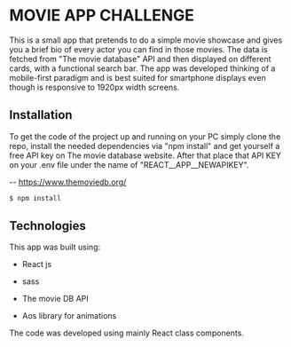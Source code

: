 # MOVIE APP CHALLENGE

This is a small app that pretends to do a simple movie showcase and gives you a brief bio of every actor you can find in those movies. The data is fetched from "The movie database" API and then displayed on different cards, with a functional search bar.
The app was developed thinking of a mobile-first paradigm and is best suited for smartphone displays even though is responsive to 1920px width screens.

## Installation

To get the code of the project up and running on your PC simply clone the repo, install the needed dependencies via "npm install" and get yourself a free API key on The movie database website.
After that place that API KEY on your .env file under the name of "REACT__APP__NEWAPIKEY".

-- https://www.themoviedb.org/

```bash
$ npm install
```

## Technologies
This app was built using:

* React js

* sass

* The movie DB API

* Aos library for animations


The code was developed using mainly React class components.
